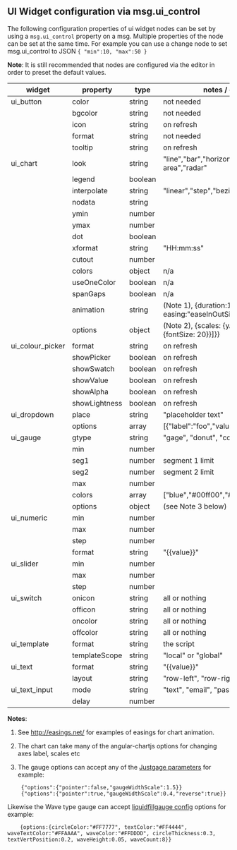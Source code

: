 
## UI Widget configuration via msg.ui_control

The following configuration properties of ui widget nodes can be set by using a `msg.ui_control` property on a msg.
Multiple properties of the node can be set at the same time. For example you can use a change
node to set msg.ui_control to JSON `{ "min":10, "max":50 }`

**Note**: It is still recommended that nodes are configured via the editor in order to preset the default values.

|widget                 |property           |type       | notes / example
|---                    |---                |---        |---
|ui_button              |color              |string     | not needed
|                       |bgcolor            |string     | not needed
|                       |icon               |string     | on refresh
|                       |format             |string     | not needed
|                       |tooltip            |string     | on refresh
|ui_chart               |look               |string     |"line","bar","horizontalBar","pie","polar-area","radar"
|                       |legend             |boolean    |&nbsp;
|                       |interpolate        |string     |"linear","step","bezier"
|                       |nodata             |string     |&nbsp;
|                       |ymin               |number     |&nbsp;
|                       |ymax               |number     |&nbsp;
|                       |dot                |boolean    |&nbsp;
|                       |xformat            |string     |"HH:mm:ss"
|                       |cutout             |number     |&nbsp;
|                       |colors             |object     | n/a
|                       |useOneColor        |boolean    | n/a
|                       |spanGaps           |boolean    | n/a
|                       |animation          |string     | (Note 1), {duration:1000, easing:"easeInOutSine"}
|                       |options            |object     | (Note 2), {scales: {yAxes: [{ticks: {fontSize: 20}}]}}
|ui_colour_picker       |format             |string     | on refresh
|                       |showPicker         |boolean    | on refresh
|                       |showSwatch         |boolean    | on refresh
|                       |showValue          |boolean    | on refresh
|                       |showAlpha          |boolean    | on refresh
|                       |showLightness      |boolean    | on refresh
|ui_dropdown            |place              |string     |"placeholder text"
|                       |options            |array      |[{"label":"foo","value":"0","type":"str"}]
|ui_gauge               |gtype              |string     |"gage", "donut", "compass", "wave"
|                       |min                |number     |&nbsp;
|                       |seg1               |number     |segment 1 limit
|                       |seg2               |number     |segment 2 limit
|                       |max                |number     |&nbsp;
|                       |colors             |array      |["blue","#00ff00","#f00"]
|                       |options            |object     |(see Note 3 below)
|ui_numeric             |min                |number     |&nbsp;
|                       |max                |number     |&nbsp;
|                       |step               |number     |&nbsp;
|                       |format             |string     |"{{value}}"
|ui_slider              |min                |number     |&nbsp;
|                       |max                |number     |&nbsp;
|                       |step               |number     |&nbsp;
|ui_switch              |onicon             |string     | all or nothing
|                       |officon            |string     | all or nothing
|                       |oncolor            |string     | all or nothing
|                       |offcolor           |string     | all or nothing
|ui_template            |format             |string     | the script
|                       |templateScope      |string     | "local" or "global"
|ui_text                |format             |string     |"{{value}}"
|                       |layout             |string     | "row-left", "row-right", etc
|ui_text_input          |mode               |string     | "text", "email", "password", "color"
|                       |delay              |number     |&nbsp;

**Notes**:

 1. See http://easings.net/ for examples of easings for chart animation.

 2. The chart can take many of the angular-chartjs options for changing axes label, scales etc

 3. The gauge options can accept any of the [Justgage parameters](https://github.com/toorshia/justgage/blob/master/justgage.js#L42) for example:

         {"options":{"pointer":false,"gaugeWidthScale":1.5}}
         {"options":{"pointer":true,"gaugeWidthScale":0.4,"reverse":true}}

Likewise the Wave type gauge can accept [liquidfillgauge config](http://bl.ocks.org/brattonc/5e5ce9beee483220e2f6) options for example:

        {options:{circleColor:"#FF7777", textColor:"#FF4444", waveTextColor:"#FFAAAA", waveColor:"#FFDDDD", circleThickness:0.3, textVertPosition:0.2, waveHeight:0.05, waveCount:8}}
